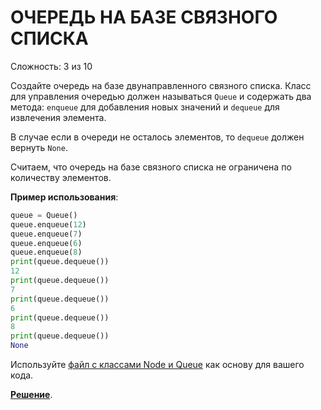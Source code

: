 # ОЧЕРЕДЬ НА БАЗЕ СВЯЗНОГО СПИСКА

Сложность: 3 из 10

Создайте очередь на базе двунаправленного связного списка. Класс для управления очередью должен называться `Queue` и содержать два метода: `enqueue` для добавления новых значений и `dequeue` для извлечения элемента.

В случае если в очереди не осталось элементов, то `dequeue` должен вернуть `None`.

Считаем, что очередь на базе связного списка не ограничена по количеству элементов.

**Пример использования**:

```python
queue = Queue()
queue.enqueue(12)
queue.enqueue(7)
queue.enqueue(6)
queue.enqueue(8)
print(queue.dequeue())
12
print(queue.dequeue())
7
print(queue.dequeue())
6
print(queue.dequeue())
8
print(queue.dequeue())
None
```

Используйте [файл с классами Node и Queue](initial.py) как основу для вашего кода.

**[Решение](linked_list_based_queue.py)**.